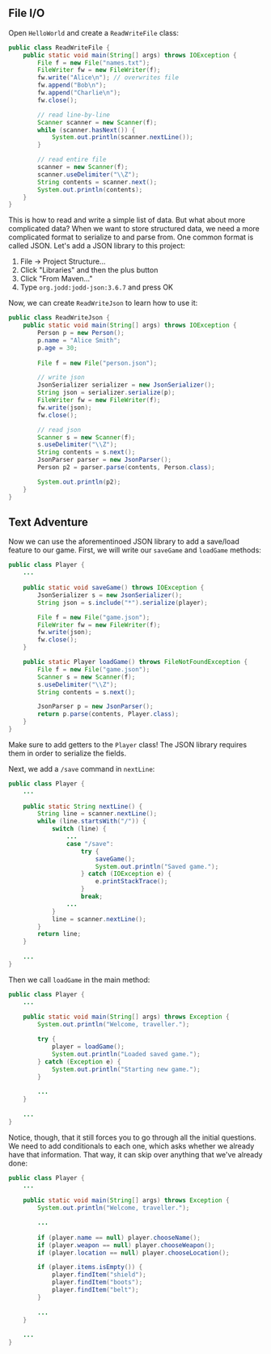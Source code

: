 ## File I/O

Open `HelloWorld` and create a `ReadWriteFile` class:

```java
public class ReadWriteFile {
    public static void main(String[] args) throws IOException {
        File f = new File("names.txt");
        FileWriter fw = new FileWriter(f);
        fw.write("Alice\n"); // overwrites file
        fw.append("Bob\n");
        fw.append("Charlie\n");
        fw.close();

        // read line-by-line
        Scanner scanner = new Scanner(f);
        while (scanner.hasNext()) {
            System.out.println(scanner.nextLine());
        }

        // read entire file
        scanner = new Scanner(f);
        scanner.useDelimiter("\\Z");
        String contents = scanner.next();
        System.out.println(contents);
    }
}
```

This is how to read and write a simple list of data. But what about more complicated data? When we want to store structured data, we need a more complicated format to serialize to and parse from. One common format is called JSON. Let's add a JSON library to this project:

1. File -> Project Structure...
2. Click "Libraries" and then the plus button
3. Click "From Maven..."
4. Type `org.jodd:jodd-json:3.6.7` and press OK

Now, we can create `ReadWriteJson` to learn how to use it:

```java
public class ReadWriteJson {
    public static void main(String[] args) throws IOException {
        Person p = new Person();
        p.name = "Alice Smith";
        p.age = 30;
        
        File f = new File("person.json");

        // write json
        JsonSerializer serializer = new JsonSerializer();
        String json = serializer.serialize(p);
        FileWriter fw = new FileWriter(f);
        fw.write(json);
        fw.close();

        // read json
        Scanner s = new Scanner(f);
        s.useDelimiter("\\Z");
        String contents = s.next();
        JsonParser parser = new JsonParser();
        Person p2 = parser.parse(contents, Person.class);

        System.out.println(p2);
    }
}
```

## Text Adventure

Now we can use the aforementinoed JSON library to add a save/load feature to our game. First, we will write our `saveGame` and `loadGame` methods:

```java
public class Player {
    ...
    
    public static void saveGame() throws IOException {
        JsonSerializer s = new JsonSerializer();
        String json = s.include("*").serialize(player);

        File f = new File("game.json");
        FileWriter fw = new FileWriter(f);
        fw.write(json);
        fw.close();
    }

    public static Player loadGame() throws FileNotFoundException {
        File f = new File("game.json");
        Scanner s = new Scanner(f);
        s.useDelimiter("\\Z");
        String contents = s.next();

        JsonParser p = new JsonParser();
        return p.parse(contents, Player.class);
    }
}
```

Make sure to add getters to the `Player` class! The JSON library requires them in order to serialize the fields.

Next, we add a `/save` command in `nextLine`:

```java
public class Player {
    ...
    
    public static String nextLine() {
        String line = scanner.nextLine();
        while (line.startsWith("/")) {
            switch (line) {
                ...
                case "/save":
                    try {
                        saveGame();
                        System.out.println("Saved game.");
                    } catch (IOException e) {
                        e.printStackTrace();
                    }
                    break;
                ...
            }
            line = scanner.nextLine();
        }
        return line;
    }
    
    ...
}
```

Then we call `loadGame` in the main method:

```java
public class Player {
    ...
    
    public static void main(String[] args) throws Exception {
        System.out.println("Welcome, traveller.");

        try {
            player = loadGame();
            System.out.println("Loaded saved game.");
        } catch (Exception e) {
            System.out.println("Starting new game.");
        }
        
        ...
    }
    
    ...
}
```

Notice, though, that it still forces you to go through all the initial questions. We need to add conditionals to each one, which asks whether we already have that information. That way, it can skip over anything that we've already done:

```java
public class Player {
    ...
    
    public static void main(String[] args) throws Exception {
        System.out.println("Welcome, traveller.");

        ...
        
        if (player.name == null) player.chooseName();
        if (player.weapon == null) player.chooseWeapon();
        if (player.location == null) player.chooseLocation();

        if (player.items.isEmpty()) {
            player.findItem("shield");
            player.findItem("boots");
            player.findItem("belt");
        }
        
        ...
    }
    
    ...
}
```
